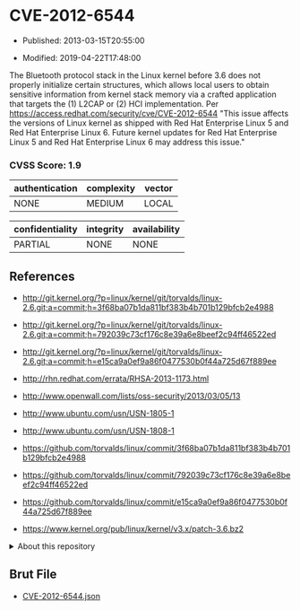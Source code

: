 # CVE-2012-6544

- Published: 2013-03-15T20:55:00

- Modified: 2019-04-22T17:48:00

The Bluetooth protocol stack in the Linux kernel before 3.6 does not properly initialize certain structures, which allows local users to obtain sensitive information from kernel stack memory via a crafted application that targets the (1) L2CAP or (2) HCI implementation. Per https://access.redhat.com/security/cve/CVE-2012-6544
"This issue affects the versions of Linux kernel as shipped with
Red Hat Enterprise Linux 5 and Red Hat Enterprise Linux 6. Future kernel
updates for Red Hat Enterprise Linux 5 and Red Hat Enterprise Linux 6 may
address this issue."

### CVSS Score: **1.9**

| authentication | complexity | vector |
| --- | --- | --- |
| NONE | MEDIUM | LOCAL |

| confidentiality | integrity | availability |
| --- | --- | --- |
| PARTIAL | NONE | NONE |

## References

* http://git.kernel.org/?p=linux/kernel/git/torvalds/linux-2.6.git;a=commit;h=3f68ba07b1da811bf383b4b701b129bfcb2e4988

* http://git.kernel.org/?p=linux/kernel/git/torvalds/linux-2.6.git;a=commit;h=792039c73cf176c8e39a6e8beef2c94ff46522ed

* http://git.kernel.org/?p=linux/kernel/git/torvalds/linux-2.6.git;a=commit;h=e15ca9a0ef9a86f0477530b0f44a725d67f889ee

* http://rhn.redhat.com/errata/RHSA-2013-1173.html

* http://www.openwall.com/lists/oss-security/2013/03/05/13

* http://www.ubuntu.com/usn/USN-1805-1

* http://www.ubuntu.com/usn/USN-1808-1

* https://github.com/torvalds/linux/commit/3f68ba07b1da811bf383b4b701b129bfcb2e4988

* https://github.com/torvalds/linux/commit/792039c73cf176c8e39a6e8beef2c94ff46522ed

* https://github.com/torvalds/linux/commit/e15ca9a0ef9a86f0477530b0f44a725d67f889ee

* https://www.kernel.org/pub/linux/kernel/v3.x/patch-3.6.bz2

<details>
<summary>About this repository</summary> 

  This repository is part of the project [Live Hack CVE](https://github.com/Live-Hack-CVE). Main website can be found [www.live-hack.org](https://www.live-hack.org) 
  
  Made by [Sn0wAlice](https://github.com/Sn0wAlice) for the people that care about security and need to have a feed of the latest CVEs. Hope you enjoy it, don't forget to star the repo and follow me on [Twitter](https://twitter.com/Sn0wAlice) and [Github](https://github.com/Sn0wAlice). And that is my [personnal website](https://www.alice-snow.me/)

  - [Home Page](https://github.com/Live-Hack-CVE)
  - [Framework](https://github.com/Live-Hack-CVE/cve-framework)
  - [CVE database](https://github.com/Live-Hack-CVE/full_database)
  - [Changelog](https://github.com/Live-Hack-CVE/Changelog)
</details>

## Brut File

* [CVE-2012-6544.json](https://raw.githubusercontent.com/Live-Hack-CVE/full_database/main/cves/2012/CVE-2012-6544.json)

